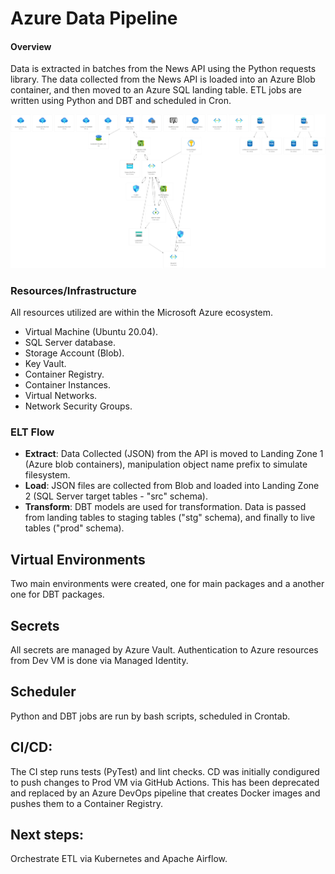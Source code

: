 # Azure Data Pipeline

#### Overview
Data is extracted in batches from the News API using the Python requests library. The data collected from the News API is loaded into an Azure Blob container, and then moved to an Azure SQL landing table. ETL jobs are written using Python and DBT and scheduled in Cron.  

![resource_group](https://github.com/ljverni/azure_pipelines/blob/main/azure_resource_group.jpg)

### Resources/Infrastructure
All resources utilized are within the Microsoft Azure ecosystem.
 - Virtual Machine (Ubuntu 20.04).
 - SQL Server database.
 - Storage Account (Blob).
 - Key Vault.
 - Container Registry.
 - Container Instances.
 - Virtual Networks.
 - Network Security Groups.

### ELT Flow

 - **Extract**: Data Collected (JSON) from the API is moved to Landing Zone 1 (Azure blob containers), manipulation object name prefix to simulate filesystem.
 - **Load**: JSON files are collected from Blob and loaded into Landing Zone 2 (SQL Server target tables - "src" schema).
 - **Transform**: DBT models are used for transformation. Data is passed from landing tables to staging tables ("stg" schema), and finally to live tables ("prod" schema).

## Virtual Environments
Two main environments were created, one for main packages and a another one for DBT packages.

## Secrets
All secrets are managed by Azure Vault. Authentication to Azure resources from Dev VM is done via Managed Identity.

## Scheduler
Python and DBT jobs are run by bash scripts, scheduled in Crontab.

## CI/CD:
The CI step runs tests (PyTest) and lint checks. CD was initially condigured to push changes to Prod VM via GitHub Actions. This has been deprecated and replaced by an Azure DevOps pipeline that creates Docker images and pushes them to a Container Registry. 

## Next steps:
Orchestrate ETL via Kubernetes and Apache Airflow.
